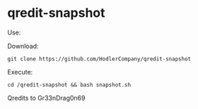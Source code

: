 # qredit-snapshot

Use:


Download:
```
git clone https://github.com/HodlerCompany/qredit-snapshot
```

Execute:

```
cd /qredit-snapshot && bash snapshot.sh
```

Qredits to Gr33nDrag0n69
